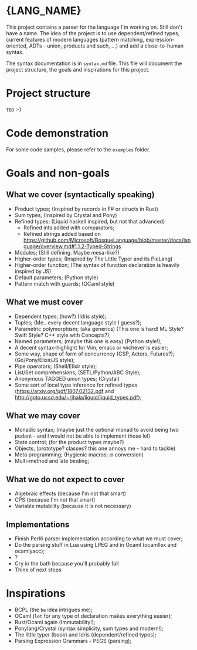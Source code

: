 # {LANG_NAME}

This project contains a parser for the language I'm working on. Still don't have a name. The idea of the project is to use dependent/refined types, current features of modern languages (pattern matching, expression-oriented, ADTs - union, products and such, ...) and add a close-to-human syntax.

The syntax documentation is in ```syntax.md``` file. This file will document the project structure, the goals and inspirations for this project.

# Project structure

```TBD``` :-)

# Code demonstration

For some code samples, please refer to the ```examples``` folder.

# Goals and non-goals

## What we cover (syntactically speaking)

* Product types; (Inspired by records in F# or structs in Rust)
* Sum types; (Inspired by Crystal and Pony)
* Refined types; (Liquid haskell inspired, but not that advanced)
  * Refined ints added with comparators;
  * Refined strings added based on https://github.com/Microsoft/BosqueLanguage/blob/master/docs/language/overview.md#1.1.2-Typed-Strings
* Modules; (Still defining. Maybe mesa-like?)
* Higher-order types; (Inspired by The Little Typer and its PieLang)
* Higher-order function; (The syntax of function declaration is heavily inspired by JS)
* Default parameters; (Python style)
* Pattern match with guards; (OCaml style)

## What we must cover

* Dependent types; (how?) (Idris style);
* Tuples; (Me.. every decent language style I guess?);
* Parametric polymorphism; (aka generics) (This one is hard! ML Style? Swift Style? C++ style with Concepts?);
* Named parameters; (maybe this one is easy) (Python style!);
* A decent syntax-highlight for Vim, emacs or wichever is easier;
* Some way, shape of form of concurrency (CSP, Actors, Futures?); (Go/Pony/Elixir/JS style);
* Pipe operators; (Shell/Elixir style);
* List/Set comprehensions; (SETL/Python/ABC Style);
* Anonymous TAGGED union types;  (Crystal)
* Some sort of local type inference for refined types (https://arxiv.org/pdf/1807.02132.pdf and http://goto.ucsd.edu/~rjhala/liquid/liquid_types.pdf);

## What we may cover

* Monadic syntax; (maybe just the optional monad to avoid being two pedant - and I would not be able to implement those lol)
* State control; (for the product types maybe?)
* Objects; (prototype? classes? this one annoys me - hard to tackle)
* Meta programming; (Hygienic macros; α-conversion)
* Multi-method and late binding;

## What we do not expect to cover

* Algebraic effects (because I'm not that smart)
* CPS (because I'm not that smart)
* Variable mutability (because it is not necessary)

## Implementations

* Finish Perl6 parser implementation according to what we must cover;
* Do the parsing stuff in Lua using LPEG and in Ocaml (ocamllex and ocamlyacc);
* ?
* Cry in the bath because you'll probably fail
* Think of next steps

# Inspirations

* BCPL (the ```be``` idea intrigues me);
* OCaml (```let``` for any type of declaration makes everything easier);
* Rust/Ocaml again (Immutability!);
* Ponylang/Crystal (syntax simplicity, sum types and modern!);
* The little typer (book) and Idris (dependent/refined types);
* Parsing Expression Grammars - PEGS (parsing);
